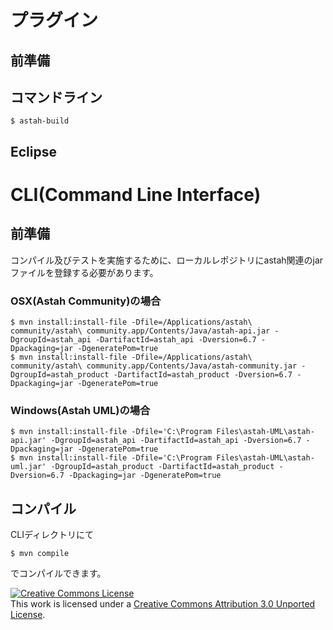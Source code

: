 # プラグイン

## 前準備

## コマンドライン

    $ astah-build

## Eclipse


# CLI(Command Line Interface)

## 前準備

コンパイル及びテストを実施するために、ローカルレポジトリにastah関連のjarファイルを登録する必要があります。

### OSX(Astah Community)の場合
    $ mvn install:install-file -Dfile=/Applications/astah\ community/astah\ community.app/Contents/Java/astah-api.jar -DgroupId=astah_api -DartifactId=astah_api -Dversion=6.7 -Dpackaging=jar -DgeneratePom=true
    $ mvn install:install-file -Dfile=/Applications/astah\ community/astah\ community.app/Contents/Java/astah-community.jar -DgroupId=astah_product -DartifactId=astah_product -Dversion=6.7 -Dpackaging=jar -DgeneratePom=true

### Windows(Astah UML)の場合
    $ mvn install:install-file -Dfile='C:\Program Files\astah-UML\astah-api.jar' -DgroupId=astah_api -DartifactId=astah_api -Dversion=6.7 -Dpackaging=jar -DgeneratePom=true
    $ mvn install:install-file -Dfile='C:\Program Files\astah-UML\astah-uml.jar' -DgroupId=astah_product -DartifactId=astah_product -Dversion=6.7 -Dpackaging=jar -DgeneratePom=true

## コンパイル

CLIディレクトリにて

    $ mvn compile

でコンパイルできます。

<a rel="license" href="http://creativecommons.org/licenses/by/3.0/"><img alt="Creative Commons License" style="border-width:0" src="http://i.creativecommons.org/l/by/3.0/80x15.png" /></a><br />This work is licensed under a <a rel="license" href="http://creativecommons.org/licenses/by/3.0/">Creative Commons Attribution 3.0 Unported License</a>.
